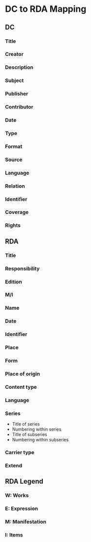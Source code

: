 # DC to RDA Mapping

## DC

### Title

### Creator

### Description

### Subject

### Publisher

### Contributor

### Date

### Type

### Format

### Source

### Language

### Relation

### Identifier

### Coverage

### Rights

## RDA

### Title

### Responsibility

### Edition

### M/I

### Name

### Date

### Identifier

### Place

### Form

### Place of origin

### Content type

### Language

### Series

- Title of series
- Numbering within series
- Title of subseries
- Numbering within subseries

### Carrier type

### Extend

## RDA Legend

### W: Works

### E: Expression

### M: Manifestation

### I: Items

